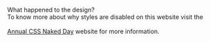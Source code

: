 <html><body><p>What happened to the design?<br>
To know more about why styles are disabled on this website visit the<br>
<a href="http://naked.dustindiaz.com" title="Web Standards Naked Day Host Website"><br>
Annual CSS Naked Day</a> website for more information.</p></body></html>